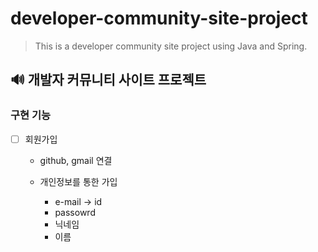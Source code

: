 # developer-community-site-project
> This is a developer community site project using Java and Spring.

## 🔊 개발자 커뮤니티 사이트 프로젝트

### 구현 기능

* [ ] 회원가입
    
    * github, gmail 연결
    * 개인정보를 통한 가입
        
        * e-mail → id
        * passowrd
        * 닉네임
        * 이름